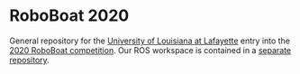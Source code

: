 # RoboBoat 2020
General repository for the [University of Louisiana at Lafayette](https://louisiana.edu) entry into the [2020 RoboBoat competition](https://roboboat.org). Our ROS workspace is contained in a [separate repository](https://github.com/CRAWlab/roboboat2020).

